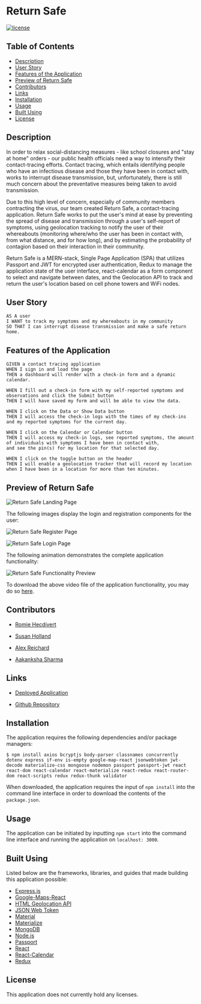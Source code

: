 # Return Safe

[![license](https://img.shields.io/badge/license-Unlicense-blue.svg)](http://unlicense.org/)

## Table of Contents
*  [Description](#description)
*  [User Story](#user-story)
*  [Features of the Application](#features-of-the-application)
*  [Preview of Return Safe](#preview-of-return-safe)
*  [Contributors](#contributors)
*  [Links](#links)
*  [Installation](#installation)
*  [Usage](#usage)
*  [Built Using](#built-using)
*  [License](#license)

## Description

In order to relax social-distancing measures - like school closures and "stay at home" orders - our public health officials need a way to intensify their contact-tracing efforts. Contact tracing, which entails identifying people who have an infectious disease and those they have been in contact with, works to interrupt disease transmission, but, unfortunately, there is still much concern about the preventative measures being taken to avoid transmission.

Due to this high level of concern, especially of community members contracting the virus, our team created Return Safe, a contact-tracing application. Return Safe works to put the user's mind at ease by preventing the spread of disease and transmission through a user's self-report of symptoms, using geolocation tracking to notify the user of their whereabouts (monitoring where/who the user has been in contact with, from what distance, and for how long), and by estimating the probability of contagion based on their interaction in their community.

Return Safe is a MERN-stack, Single Page Application (SPA) that utilizes Passport and JWT for encrypted user authentication, Redux to manage the application state of the user interface, react-calendar as a form component to select and navigate between dates, and the Geolocation API to track and return the user's location based on cell phone towers and WiFi nodes.

## User Story
~~~
AS A user  
I WANT to track my symptoms and my whereabouts in my community  
SO THAT I can interrupt disease transmission and make a safe return home.  
~~~

## Features of the Application
~~~
GIVEN a contact tracing application
WHEN I sign in and load the page
THEN a dashboard will render with a check-in form and a dynamic calendar.

WHEN I fill out a check-in form with my self-reported symptoms and observations and click the Submit button  
THEN I will have saved my form and will be able to view the data.  

WHEN I click on the Data or Show Data button
THEN I will access the check-in logs with the times of my check-ins and my reported symptoms for the current day.  

WHEN I click on the Calendar or Calendar button
THEN I will access my check-in logs, see reported symptoms, the amount of individuals with symptoms I have been in contact with,
and see the pin(s) for my location for that selected day.  

WHEN I click on the toggle button on the header
THEN I will enable a geolocation tracker that will record my location when I have been in a location for more than ten minutes.  
~~~

## Preview of Return Safe

![Return Safe Landing Page](assets/images/returnSafeLandingPage.png)

The following images display the login and registration components for the user:

![Return Safe Register Page](assets/images/returnSafeRegisterPage.png)

![Return Safe Login Page](assets/images/returnSafeLoginPage.png)

The following animation demonstrates the complete application functionality:

![Return Safe Functionality Preview](https://github.com/asharma1398/Return-Safe/blob/master/assets/videos/returnSafeFunctionalityPreview.gif)

To download the above video file of the application functionality, you may do so [here](https://github.com/asharma1398/Return-Safe/blob/master/assets/videos/returnSafeFunctionalityPreview.mp4).

## Contributors

- [Romie Hecdivert](https://github.com/rh9891)

- [Susan Holland](https://github.com/SEGH)

- [Alex Reichard](https://github.com/alreichard)

- [Aakanksha Sharma](https://github.com/asharma1398)

## Links

- [Deployed Application](https://return-safe.herokuapp.com)

- [Github Repository](https://github.com/asharma1398/Return-Safe)

## Installation

The application requires the following dependencies and/or package managers:

~~~
$ npm install axios bcryptjs body-parser classnames concurrently dotenv express if-env is-empty google-map-react jsonwebtoken jwt-decode materialize-css mongoose nodemon passport passport-jwt react react-dom react-calendar react-materialize react-redux react-router-dom react-scripts redux redux-thunk validator  
~~~

When downloaded, the application requires the input of `npm install` into the command line interface in order to download the contents of the `package.json`.

## Usage

The application can be initiated by inputting `npm start` into the command line interface and running the application on `localhost: 3000`.

## Built Using

Listed below are the frameworks, libraries, and guides that made building this application possible:

* [Express.js](https://expressjs.com/)
* [Google-Maps-React](https://www.npmjs.com/package/google-maps-react)
* [HTML Geolocation API](https://developer.mozilla.org/en-US/docs/Web/API/Geolocation_API)
* [JSON Web Token](https://jwt.io/)
* [Material](https://material.io/)
* [Materialize](https://materializecss.com/)
* [MongoDB](https://www.mongodb.com/)
* [Node.js](https://nodejs.org/en/)
* [Passport](http://www.passportjs.org/)
* [React](https://reactjs.org/docs/getting-started.html)
* [React-Calendar](https://www.npmjs.com/package/react-calendar)
* [Redux](https://redux.js.org/)

## License

This application does not currently hold any licenses.
